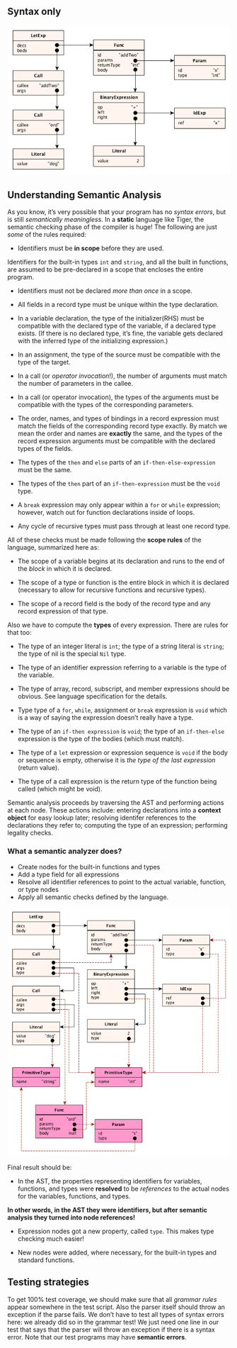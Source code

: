 ## Syntax only

![Syntax](images/tiger-syntaxonly.png)

## Understanding Semantic Analysis

As you know, it’s very possible that your program has no _syntax errors_, but is
still _semantically meaningless_. In a **static** language like Tiger, the semantic
checking phase of the compiler is huge! The following are just _some_ of the rules
required:

- Identifiers must be **in scope** before they are used.

Identifiers for the built-in types `int` and `string`, and all the built in functions,
are assumed to be pre-declared in a scope that encloses the entire program.

- Identifiers must not be declared _more than once_ in a scope.

- All fields in a record type must be unique within the type declaration.

- In a variable declaration, the type of the initializer(RHS) must be compatible with
  the declared type of the variable, if a declared type exists. (If there is no
  declared type, it’s fine, the variable gets declared with the inferred type of
  the initializing expression.)

- In an assignment, the type of the source must be compatible with the type of the target.

- In a call (or _operator invocation_!), the number of arguments must match the number of
  parameters in the callee.

- In a call (or operator invocation), the types of the arguments must be compatible with
  the types of the corresponding parameters.

- The order, names, and types of bindings in a record expression must match the
  fields of the corresponding record type exactly. By match we mean the order
  and names are **exactly** the same, and the types of the record expression
  arguments must be compatible with the declared types of the fields.

- The types of the `then` and `else` parts of an `if-then-else-expression` must be the same.

- The types of the `then` part of an `if-then-expression` must be the `void` type.

- A `break` expression may only appear within a `for` or `while` expression; however,
  watch out for function declarations inside of loops.

- Any cycle of recursive types must pass through at least one record type.


All of these checks must be made following the **scope rules** of the language, summarized here as:

- The scope of a variable begins at its declaration and runs to the end of the _block_ in which it is declared.

- The scope of a type or function is the entire block in which it is declared
  (necessary to allow for recursive functions and recursive types).

- The scope of a record field is the body of the record type and any record expression of that type.


Also we have to compute the **types** of every expression. There are rules for that too:

- The type of an integer literal is `int`; the type of a string literal is
  `string`; the type of nil is the special `Nil` type.

- The type of an identifier expression referring to a variable is the type of the variable.

- The type of array, record, subscript, and member expressions should be
  obvious. See language specification for the details.

- Type type of a `for`, `while`, assignment or `break` expression is `void`
  which is a way of saying the expression doesn’t really have a type.

- The type of an `if-then expression` is `void`; the type of an `if-then-else`
  expression is the type of the bodies (which must match).

- The type of a `let` expression or expression sequence is `void` if the body or sequence
  is empty, otherwise it is _the type of the last expression_ (return value).

- The type of a call expression is the return type of the function being called (which might be void).

Semantic analysis proceeds by traversing the AST and performing actions at each
node. These actions include: entering declarations into a **context object** for
easy lookup later; resolving identifer references to the declarations they refer
to; computing the type of an expression; performing legality checks.

### What a semantic analyzer does?

- Create nodes for the built-in functions and types
- Add a type field for all expressions
- Resolve all identifier references to point to the actual variable, function, or type nodes
- Apply all semantic checks defined by the language.

![Tiger AST](images/tiger-semantics.png)

Final result should be:

- In the AST, the properties representing identifiers for variables, functions,
  and types were **resolved** to be _references_ to the actual nodes for the
  variables, functions, and types.

**In other words, in the AST they were identifiers, but after semantic analysis they turned into node references!**

- Expression nodes got a new property, called `type`. This makes type checking much easier!

- New nodes were added, where necessary, for the built-in types and standard functions.

## Testing strategies

To get 100% test coverage, we should make sure that all _grammar rules_ appear
somewhere in the test script. Also the parser itself should throw an exception
if the parse fails. We don’t have to test all types of syntax errors here: we
already did so in the grammar test! We just need one line in our test that says
that the parser will throw an exception if there is a syntax error. Note that
our test programs may have **semantic errors**.
